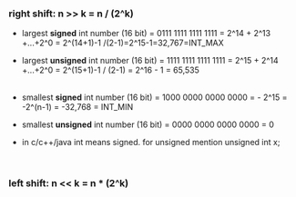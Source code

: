 ### right shift: n >> k = n / (2^k)


 - largest **signed** int number (16 bit) = 0111 1111 1111 1111 =  2^14 + 2^13 +...+2^0 = 2^(14+1)-1 /(2-1)=2^15-1=32,767=INT_MAX<br>
 - largest **unsigned** int number (16 bit) = 1111 1111 1111 1111 = 2^15 + 2^14 +...+2^0 = 2^(15+1)-1 / (2-1) = 2^16 - 1 = 65,535<br><br>

 - smallest **signed** int number (16 bit) = 1000 0000 0000 0000 =  - 2^15 = -2^(n-1) = -32,768 = INT_MIN <br>
 - smallest **unsigned** int number (16 bit) = 0000 0000 0000 0000 = 0 <br>



 - in c/c++/java int means signed. for unsigned mention unsigned int x;

<br> 

### left shift: n << k = n * (2^k)
